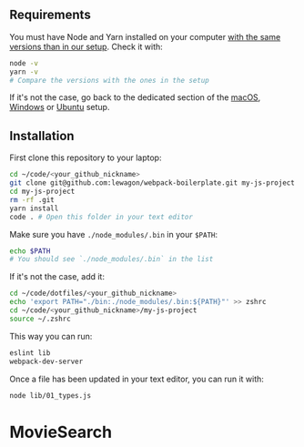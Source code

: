 ## Requirements

You must have Node and Yarn installed on your computer [with the same versions than in our setup](https://github.com/lewagon/setup/blob/master/macos.md#nodejs). Check it with: 

```bash
node -v
yarn -v
# Compare the versions with the ones in the setup
```

If it's not the case, go back to the dedicated section of the [macOS](https://github.com/lewagon/setup/blob/master/macos.md#nodejs), [Windows](https://github.com/lewagon/setup/blob/master/windows.md#installing-some-gems) or [Ubuntu](https://github.com/lewagon/setup/blob/master/ubuntu.md#installing-some-gems) setup.

## Installation

First clone this repository to your laptop:

```bash
cd ~/code/<your_github_nickname>
git clone git@github.com:lewagon/webpack-boilerplate.git my-js-project
cd my-js-project
rm -rf .git
yarn install
code . # Open this folder in your text editor
```

Make sure you have `./node_modules/.bin` in your `$PATH`:

```bash
echo $PATH
# You should see `./node_modules/.bin` in the list
```

If it's not the case, add it: 

```bash
cd ~/code/dotfiles/<your_github_nickname>
echo 'export PATH="./bin:./node_modules/.bin:${PATH}"' >> zshrc
cd ~/code/<your_github_nickname>/my-js-project
source ~/.zshrc
```

This way you can run:

```bash
eslint lib
webpack-dev-server
```

Once a file has been updated in your text editor, you can run it with:

```bash
node lib/01_types.js
```
# MovieSearch
